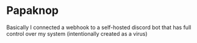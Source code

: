 # Papaknop
Basically I connected a webhook to a self-hosted discord bot that has full control over my system (intentionally created as a virus)
